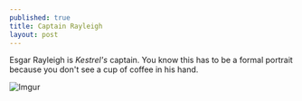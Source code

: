 ```yaml
---
published: true
title: Captain Rayleigh
layout: post
---
```

Esgar Rayleigh is *Kestrel's* captain. You know this has to be a formal portrait because you don't see a cup of coffee in his hand.

![Imgur](http://i.imgur.com/DweeiMT.png)

